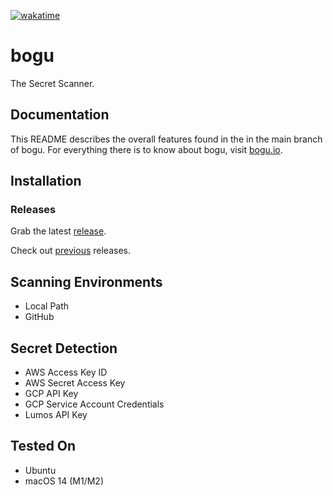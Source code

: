 [![wakatime](https://wakatime.com/badge/github/bogu-io/bogu.svg)](https://wakatime.com/badge/github/bogu-io/bogu)

# bogu

The Secret Scanner.

## Documentation

This README describes the overall features found in the in the main branch of bogu. For everything there is to know about bogu, visit [bogu.io](https://bogu.io).

## Installation

### Releases

Grab the latest [release](https://github.com/bogu-io/bogu/releases/latest).

Check out [previous](https://github.com/bogu-io/bogu/releases) releases.

## Scanning Environments

- Local Path
- GitHub

## Secret Detection

- AWS Access Key ID
- AWS Secret Access Key
- GCP API Key
- GCP Service Account Credentials
- Lumos API Key

## Tested On

- Ubuntu
- macOS 14 (M1/M2)
